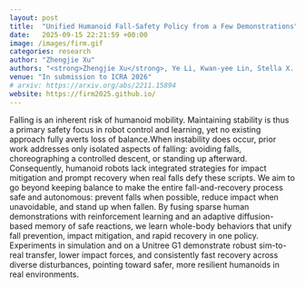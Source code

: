 ```yaml
---
layout: post
title:  "Unified Humanoid Fall-Safety Policy from a Few Demonstrations"
date:   2025-09-15 22:21:59 +00:00
image: /images/firm.gif
categories: research
author: "Zhengjie Xu"
authors: "<strong>Zhengjie Xu</strong>, Ye Li, Kwan-yee Lin, Stella X. Yu"
venue: "In submission to ICRA 2026"
# arxiv: https://arxiv.org/abs/2211.15894
website: https://firm2025.github.io/
---
```

Falling is an inherent risk of humanoid mobility. Maintaining stability is thus a primary safety focus in robot control and learning, yet no existing approach fully averts loss of balance.When instability does occur, prior work addresses only isolated aspects of falling: avoiding falls, choreographing a controlled descent, or standing up afterward. Consequently, humanoid robots lack integrated strategies for impact mitigation and prompt recovery when real falls defy these scripts. We aim to go beyond keeping balance to make the entire fall-and-recovery process safe and autonomous: prevent falls when possible, reduce impact when unavoidable, and stand up when fallen. By fusing sparse human demonstrations with reinforcement learning and an adaptive diffusion-based memory of safe reactions, we learn whole-body behaviors that unify fall prevention, impact mitigation, and rapid recovery in one policy. Experiments in simulation and on a Unitree G1 demonstrate robust sim-to-real transfer, lower impact forces, and consistently fast recovery across diverse disturbances, pointing toward safer, more resilient humanoids in real environments.